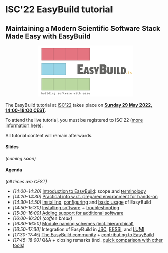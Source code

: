 # ISC'22 EasyBuild tutorial

## Maintaining a Modern Scientific Software Stack Made Easy with EasyBuild

<p align="center"><a href="https://easybuild.io"><img src="../img/easybuild_logo_alpha.png" alt="EasyBuild logo" width="300px"/></a></p>

The EasyBuild tutorial at [ISC'22](https://www.isc-hpc.com) takes place on [**Sunday 29 May 2022, 14:00-18:00 CEST**](https://app.swapcard.com/widget/event/isc-high-performance-2022/planning/UGxhbm5pbmdfODYxMTUy).

To attend the live tutorial, you must be registered to ISC'22 ([more information
here](https://www.isc-hpc.com/overview-372.html)).

All tutorial content will remain afterwards.

#### Slides

*(coming soon)*

#### Agenda

(*all times are CEST)*

* *[14:00-14:20]* [Introduction to EasyBuild](introduction.md): scope and [terminology](terminology.md)
* *[14:20-14:30]* [Practical info w.r.t. prepared environment for hands-on](practical_info.md)
* *[14:30-14:50]* [Installing](installation.md), [configuring](configuration.md) and [basic usage](basic_usage.md) of
  EasyBuild
* *[14:50-15:30]* [Installing software](installing_software.md) + [troubleshooting](troubleshooting.md)
* *[15:30-16:00]* [Adding support for additional software](adding_support_additional_software.md)
* *[16:00-16:30]* *(coffee break)*
* *[16:30-16:50]* [Module naming schemes (incl. hierarchical)](module_naming_schemes.md)
* *[16:50-17:30]* Integration of EasyBuild in [JSC](integration_jsc.md), [EESSI](integration_eessi.md), and [LUMI](integration_lumi.md)
* *[17:30-17:45]* [The EasyBuild community](community.md) + [contributing to EasyBuild](contributing.md)
* *[17:45-18:00]* Q&A + closing remarks (incl. [quick comparison with other tools](comparison_other_tools.md))
